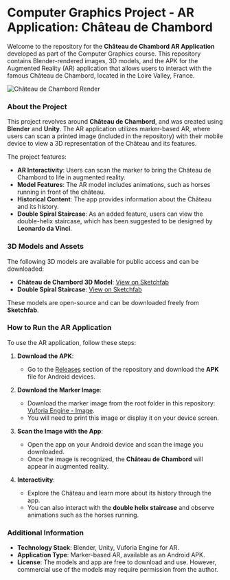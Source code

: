# Computer Graphics Project - AR Application: Château de Chambord

Welcome to the repository for the **Château de Chambord AR Application** developed as part of the Computer Graphics course. This repository contains Blender-rendered images, 3D models, and the APK for the Augmented Reality (AR) application that allows users to interact with the famous Château de Chambord, located in the Loire Valley, France. 

![Château de Chambord Render](./Renders/1.png)

### About the Project

This project revolves around **Château de Chambord**, and was created using **Blender** and **Unity**. The AR application utilizes marker-based AR, where users can scan a printed image (included in the repository) with their mobile device to view a 3D representation of the Château and its features.

The project features:
- **AR Interactivity**: Users can scan the marker to bring the Château de Chambord to life in augmented reality.
- **Model Features**: The AR model includes animations, such as horses running in front of the château.
- **Historical Content**: The app provides information about the Château and its history.
- **Double Spiral Staircase**: As an added feature, users can view the double-helix staircase, which has been suggested to be designed by **Leonardo da Vinci**.

### 3D Models and Assets

The following 3D models are available for public access and can be downloaded:

- **Château de Chambord 3D Model**: [View on Sketchfab](https://sketchfab.com/3d-models/chateau-de-chambord-3d-model-ar-909e734660d448c1882a252c624d7e56)
- **Double Spiral Staircase**: [View on Sketchfab](https://sketchfab.com/3d-models/double-spiral-staircase-chateau-de-chambord-b3b61caec4744b5fa7c14483fc706696)

These models are open-source and can be downloaded freely from **Sketchfab**.

### How to Run the AR Application

To use the AR application, follow these steps:

1. **Download the APK**:
   - Go to the [Releases](https://github.com/your-repository/releases) section of the repository and download the **APK** file for Android devices.
   
2. **Download the Marker Image**:
   - Download the marker image from the root folder in this repository: [Vuforia Engine - Image](./Vuforia%20Engine%20-%20Image.png).
   - You will need to print this image or display it on your device screen.
   
3. **Scan the Image with the App**:
   - Open the app on your Android device and scan the image you downloaded.
   - Once the image is recognized, the **Château de Chambord** will appear in augmented reality.
   
4. **Interactivity**:
   - Explore the Château and learn more about its history through the app.
   - You can also interact with the **double helix staircase** and observe animations such as the horses running.

### Additional Information

- **Technology Stack**: Blender, Unity, Vuforia Engine for AR.
- **Application Type**: Marker-based AR, available as an Android APK.
- **License**: The models and app are free to download and use. However, commercial use of the models may require permission from the author.
